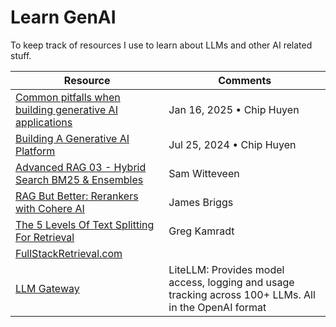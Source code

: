 # Learn GenAI

To keep track of resources I use to learn about LLMs and other AI related stuff.

| Resource | Comments |
|----------|-----------|
| [Common pitfalls when building generative AI applications](https://huyenchip.com/2025/01/16/ai-engineering-pitfalls.html) | Jan 16, 2025 • Chip Huyen |
| [Building A Generative AI Platform](https://huyenchip.com/2024/07/25/genai-platform.html) | Jul 25, 2024 • Chip Huyen |
| [Advanced RAG 03 - Hybrid Search BM25 & Ensembles](https://www.youtube.com/watch?v=lYxGYXjfrNI) | Sam Witteveen |
| [RAG But Better: Rerankers with Cohere AI](https://www.youtube.com/watch?v=Uh9bYiVrW_s) | James Briggs |
| [The 5 Levels Of Text Splitting For Retrieval](https://www.youtube.com/watch?v=8OJC21T2SL4) | Greg Kamradt |
| [FullStackRetrieval.com](https://community.fullstackretrieval.com/) |  |
| [LLM Gateway](https://www.litellm.ai/) | LiteLLM: Provides model access, logging and usage tracking across 100+ LLMs. All in the OpenAI format |

